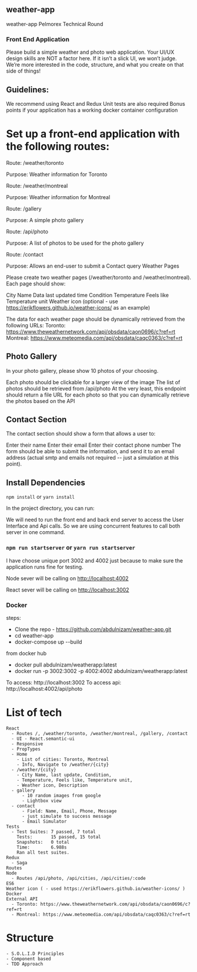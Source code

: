 ## weather-app
weather-app Pelmorex Technical Round

### Front End Application

Please build a simple weather and photo web application.  Your UI/UX design skills are NOT a factor here.  If it isn’t a slick UI, we won’t judge.  We’re more interested in the code, structure, and what you create on that side of things!

## Guidelines:

  We recommend using React and Redux
  Unit tests are also required
  Bonus points if your application has a working docker container configuration


# Set up a front-end application with the following routes:

Route: /weather/toronto

Purpose: Weather information for Toronto

Route: /weather/montreal

Purpose: Weather information for Montreal

Route: /gallery

Purpose: A simple photo gallery

Route: /api/photo

Purpose: A list of photos to be used for the photo gallery

Route: /contact

Purpose: Allows an end-user to submit a Contact query Weather Pages

Please create two weather pages (/weather/toronto and /weather/montreal).  Each page should show:

City Name
Data last updated time
Condition
Temperature
Feels like
Temperature unit
Weather icon (optional - use https://erikflowers.github.io/weather-icons/ as an example)

The data for each weather page should be dynamically retrieved from the following URLs:
Toronto: https://www.theweathernetwork.com/api/obsdata/caon0696/c?ref=rt
Montreal: https://www.meteomedia.com/api/obsdata/caqc0363/c?ref=rt


## Photo Gallery

In your photo gallery, please show 10 photos of your choosing.

Each photo should be clickable for a larger view of the image
The list of photos should be retrieved from /api/photo
At the very least, this endpoint should return a file URL for each photo so that you can dynamically retrieve the photos based on the API


## Contact Section

The contact section should show a form that allows a user to:

Enter their name
Enter their email
Enter their contact phone number
The form should be able to submit the information, and send it to an email address (actual smtp and emails not required -- just a simulation at this point).


## Install Dependencies

`npm install` or `yarn install`


In the project directory, you can run:

We will need to run the front end and back end server to access the User Interface and Api calls. So we are using concurrent features to call both server in one command.

### `npm run startserver` or `yarn run startserver`

I have choose unique port 3002 and 4002 just because to make sure the application runs fine for testing.

Node sever will be calling on [http://localhost:4002](http://localhost:4002)

React sever will be calling on [http://localhost:3002](http://localhost:3002)

### Docker

steps:
  - Clone the repo - https://github.com/abdulnizam/weather-app.git
  - cd weather-app
  - docker-compose up --build

from docker hub
  - docker pull abdulnizam/weatherapp:latest
  - docker run -p 3002:3002 -p 4002:4002  abdulnizam/weatherapp:latest

  To access: http://localhost:3002
  To access api: http://localhost:4002/api/photo

# List of tech

    React
      - Routes /, /weather/toronto, /weather/montreal, /gallery, /contact
      - UI - React.semantic-ui
      - Responsive
      - PropTypes
      - Home
        - List of cities: Toronto, Montreal
        - Info, Navigate to /weather/{city}
      - /weather/{city}
        - City Name, last update, Condition,
        - Temperature, Feels like, Temperature unit,
        - Weather icon, Description
      - gallery
          - 10 random images from google
          - Lightbox view
      - contact
          - Field: Name, Email, Phone, Message
          - just simulate to success message
          - Email Simulator
    Tests
      - Test Suites: 7 passed, 7 total
        Tests:       15 passed, 15 total
        Snapshots:   0 total
        Time:        6.988s
        Ran all test suites.
    Redux
      - Saga
    Routes
    Node
      - Routes /api/photo, /api/cities, /api/cities/:code
    ES6
    Weather icon ( - used https://erikflowers.github.io/weather-icons/ )
    Docker
    External API
      - Toronto: https://www.theweathernetwork.com/api/obsdata/caon0696/c?ref=rt
      - Montreal: https://www.meteomedia.com/api/obsdata/caqc0363/c?ref=rt

# Structure
    - S.O.L.I.D Principles
    - Component based
    - TDD Approach
